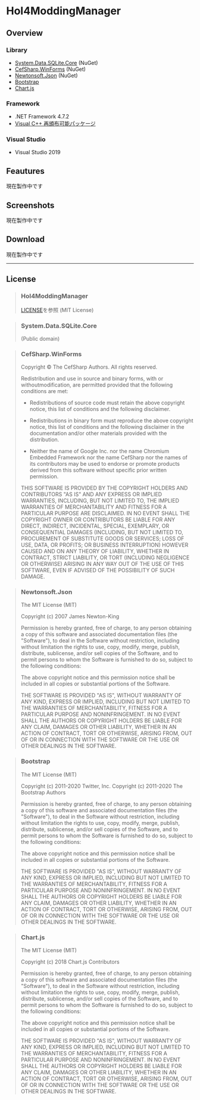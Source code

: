 # HoI4ModdingManager
## Overview
### Library
* [System.Data.SQLite.Core](https://www.nuget.org/packages/System.Data.SQLite.Core/) (NuGet)
* [CefSharp.WinForms](https://www.nuget.org/packages/CefSharp.WinForms/) (NuGet)
* [Newtonsoft.Json](https://www.nuget.org/packages/Newtonsoft.Json/) (NuGet)
* [Bootstrap](https://getbootstrap.com)
* [Chart.js](https://www.chartjs.org)

### Framework
* .NET Framework 4.7.2
* [Visual C++ 再頒布可能パッケージ](https://support.microsoft.com/ja-jp/help/2977003/the-latest-supported-visual-c-downloads)

### Visual Studio
* Visual Studio 2019

## Feautures
現在製作中です

## Screenshots
現在製作中です

## Download
現在製作中です

---

## License
> ### HoI4ModdingManager
> [LICENSE](https://github.com/Zakki0925224/HoI4ModdingManager/blob/master/LICENSE)を参照 (MIT License)

> ### System.Data.SQLite.Core
> (Public domain)

> ### CefSharp.WinForms
> Copyright © The CefSharp Authors. All rights reserved.
>
> Redistribution and use in source and binary forms, with or withoutmodification, are permitted provided that the following conditions are met:
>
> * Redistributions of source code must retain the above copyright notice, this list of conditions and the following disclaimer.
> * Redistributions in binary form must reproduce the above copyright notice, this list of conditions and the following disclaimer in the documentation and/or other materials provided with the distribution.
>
> * Neither the name of Google Inc. nor the name Chromium Embedded Framework nor the name CefSharp nor the names of its contributors may be used to endorse or promote products derived from this software without specific prior written permission.
>
> THIS SOFTWARE IS PROVIDED BY THE COPYRIGHT HOLDERS AND CONTRIBUTORS "AS IS" AND ANY EXPRESS OR IMPLIED WARRANTIES, INCLUDING, BUT NOT LIMITED TO, THE IMPLIED WARRANTIES OF MERCHANTABILITY AND FITNESS FOR A PARTICULAR PURPOSE ARE DISCLAIMED. IN NO EVENT SHALL THE COPYRIGHT OWNER OR CONTRIBUTORS BE LIABLE FOR ANY DIRECT, INDIRECT, INCIDENTAL, SPECIAL, EXEMPLARY, OR CONSEQUENTIAL DAMAGES (INCLUDING, BUT NOT LIMITED TO, PROCUREMENT OF SUBSTITUTE GOODS OR SERVICES; LOSS OF USE, DATA, OR PROFITS; OR BUSINESS INTERRUPTION) HOWEVER CAUSED AND ON ANY THEORY OF LIABILITY, WHETHER IN CONTRACT, STRICT LIABILITY, OR TORT (INCLUDING NEGLIGENCE OR OTHERWISE) ARISING IN ANY WAY OUT OF THE USE OF THIS SOFTWARE, EVEN IF ADVISED OF THE POSSIBILITY OF SUCH DAMAGE.

> ### Newtonsoft.Json
>The MIT License (MIT)
>
>Copyright (c) 2007 James Newton-King
>
>Permission is hereby granted, free of charge, to any person obtaining a copy of this software and associated documentation files (the "Software"), to deal in the Software without restriction, including without limitation the rights to use, copy, modify, merge, publish, distribute, sublicense, and/or sell copies of the Software, and to permit persons to whom the Software is furnished to do so, subject to the following conditions:
>
>The above copyright notice and this permission notice shall be included in all copies or substantial portions of the Software.
>
>THE SOFTWARE IS PROVIDED "AS IS", WITHOUT WARRANTY OF ANY KIND, EXPRESS OR IMPLIED, INCLUDING BUT NOT LIMITED TO THE WARRANTIES OF MERCHANTABILITY, FITNESS FOR A PARTICULAR PURPOSE AND NONINFRINGEMENT. IN NO EVENT SHALL THE AUTHORS OR COPYRIGHT HOLDERS BE LIABLE FOR ANY CLAIM, DAMAGES OR OTHER LIABILITY, WHETHER IN AN ACTION OF CONTRACT, TORT OR OTHERWISE, ARISING FROM, OUT OF OR IN CONNECTION WITH THE SOFTWARE OR THE USE OR OTHER DEALINGS IN THE SOFTWARE.

> ### Bootstrap
> The MIT License (MIT)
>
> Copyright (c) 2011-2020 Twitter, Inc.
> Copyright (c) 2011-2020 The Bootstrap Authors
>
> Permission is hereby granted, free of charge, to any person obtaining a copy of this software and associated documentation files (the "Software"), to deal in the Software without restriction, including without limitation the rights to use, copy, modify, merge, publish, distribute, sublicense, and/or sell copies of the Software, and to permit persons to whom the Software is furnished to do so, subject to the following conditions:
>
> The above copyright notice and this permission notice shall be included in all copies or substantial portions of the Software.
>
> THE SOFTWARE IS PROVIDED "AS IS", WITHOUT WARRANTY OF ANY KIND, EXPRESS OR IMPLIED, INCLUDING BUT NOT LIMITED TO THE WARRANTIES OF MERCHANTABILITY, FITNESS FOR A PARTICULAR PURPOSE AND NONINFRINGEMENT. IN NO EVENT SHALL THE AUTHORS OR COPYRIGHT HOLDERS BE LIABLE FOR ANY CLAIM, DAMAGES OR OTHER LIABILITY, WHETHER IN AN ACTION OF CONTRACT, TORT OR OTHERWISE, ARISING FROM, OUT OF OR IN CONNECTION WITH THE SOFTWARE OR THE USE OR OTHER DEALINGS IN THE SOFTWARE.

> ### Chart.js
>The MIT License (MIT)
>
>Copyright (c) 2018 Chart.js Contributors
>
>Permission is hereby granted, free of charge, to any person obtaining a copy of this software and associated documentation files (the "Software"), to deal in the Software without restriction, including without limitation the rights to use, copy, modify, merge, publish, distribute, sublicense, and/or sell copies of the Software, and to permit persons to whom the Software is furnished to do so, subject to the following conditions:
>
>The above copyright notice and this permission notice shall be included in all copies or substantial portions of the Software.
>
>THE SOFTWARE IS PROVIDED "AS IS", WITHOUT WARRANTY OF ANY KIND, EXPRESS OR IMPLIED, INCLUDING BUT NOT LIMITED TO THE WARRANTIES OF MERCHANTABILITY, FITNESS FOR A PARTICULAR PURPOSE AND NONINFRINGEMENT. IN NO EVENT SHALL THE AUTHORS OR COPYRIGHT HOLDERS BE LIABLE FOR ANY CLAIM, DAMAGES OR OTHER LIABILITY, WHETHER IN AN ACTION OF CONTRACT, TORT OR OTHERWISE, ARISING FROM, OUT OF OR IN CONNECTION WITH THE SOFTWARE OR THE USE OR OTHER DEALINGS IN THE SOFTWARE.